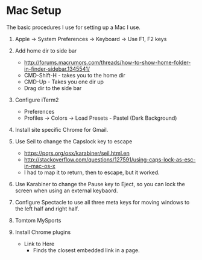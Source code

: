 # Mac Setup

The basic procedures I use for setting up a Mac I use.

1. Apple -> System Preferences -> Keyboard -> Use F1, F2 keys

2. Add home dir to side bar
    - http://forums.macrumors.com/threads/how-to-show-home-folder-in-finder-sidebar.1345541/
    - CMD-Shift-H - takes you to the home dir
    - CMD-Up - Takes you one dir up
    - Drag dir to the side bar

3. Configure iTerm2
    - Preferences
    - Profiles -> Colors -> Load Presets - Pastel (Dark Background)

4. Install site specific Chrome for Gmail.

5. Use Seil to change the Capslock key to escape
    - https://pqrs.org/osx/karabiner/seil.html.en
    - http://stackoverflow.com/questions/127591/using-caps-lock-as-esc-in-mac-os-x
    - I had to map it to return, then to escape, but it worked.

6. Use Karabiner to change the Pause key to Eject, so you can lock the screen
   when using an external keybaord.

7. Configure Spectacle to use all three meta keys for moving windows to the
   left half and right half.

8. Tomtom MySports

9. Install Chrome plugins
    - Link to Here
        - Finds the closest embedded link in a page.
